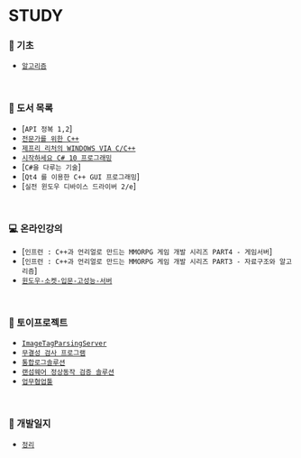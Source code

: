 #  STUDY 

### 📝 기초
   - [`알고리즘`](https://github.com/ktn1075/study/tree/main/algorithm)
<br>

### 📗 도서 목록
   - [`API 정복 1,2`]
   - [`전문가를 위한 C++`](https://github.com/ktn1075/study/tree/main/Language/C%2B%2B/ProfesionalC%2B%2B)
   - [`제프리 리처의 WINDOWS VIA C/C++`](https://github.com/ktn1075/study/tree/main/Language/C%2B%2B/ViaC%2B%2B)
   - [`시작하세요 C# 10 프로그래밍`](https://github.com/ktn1075/study/tree/main/Language/C%23/C%2310)
   - [`C#을 다루는 기술`]
   - [`Qt4 를 이용한 C++ GUI 프로그래밍`]
   - [`실전 윈도우 디바이스 드라이버 2/e`]
<br>

### 💻 온라인강의
   - [`인프런 : C++과 언리얼로 만드는 MMORPG 게임 개발 시리즈 PART4 - 게임서버`]
   - [`인프런 : C++과 언리얼로 만드는 MMORPG 게임 개발 시리즈 PART3 - 자료구조와 알고리즘`]
   - [`윈도우-소켓-입문-고성능-서버`](https://github.com/ktn1075/study/tree/main/NetworkProgramming)
<br>


### 📝 토이프로젝트
   - [`ImageTagParsingServer`](https://github.com/ktn1075/ImageTagParsingServer)
   - [`무결성 검사 프로그램`](https://github.com/ktn1075/IntegrityCheckService)
   - [`통합로그솔루션`](https://github.com/ktn1075/IntegratedLogSolution)
   - [`랜섬웨어 정상동작 검증 솔루션`](https://github.com/ktn1075/RansomwareVerification)
   - [`업무협업툴`](https://github.com/ktn1075/workshareS)
<br>

### 📝 개발일지
   - [`정리`](https://github.com/ktn1075/study/tree/main/DevelopmentDiary)

